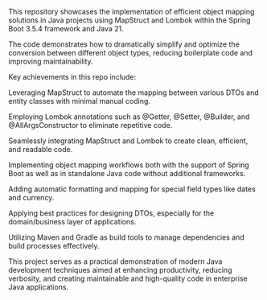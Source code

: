 This repository showcases the implementation of efficient object mapping solutions in Java projects using MapStruct and Lombok within the Spring Boot 3.5.4 framework and Java 21.

The code demonstrates how to dramatically simplify and optimize the conversion between different object types, reducing boilerplate code and improving maintainability.

Key achievements in this repo include:

Leveraging MapStruct to automate the mapping between various DTOs and entity classes with minimal manual coding.

Employing Lombok annotations such as @Getter, @Setter, @Builder, and @AllArgsConstructor to eliminate repetitive code.

Seamlessly integrating MapStruct and Lombok to create clean, efficient, and readable code.

Implementing object mapping workflows both with the support of Spring Boot as well as in standalone Java code without additional frameworks.

Adding automatic formatting and mapping for special field types like dates and currency.

Applying best practices for designing DTOs, especially for the domain/business layer of applications.

Utilizing Maven and Gradle as build tools to manage dependencies and build processes effectively.

This project serves as a practical demonstration of modern Java development techniques aimed at enhancing productivity, reducing verbosity, and creating maintainable and high-quality code in enterprise Java applications.

